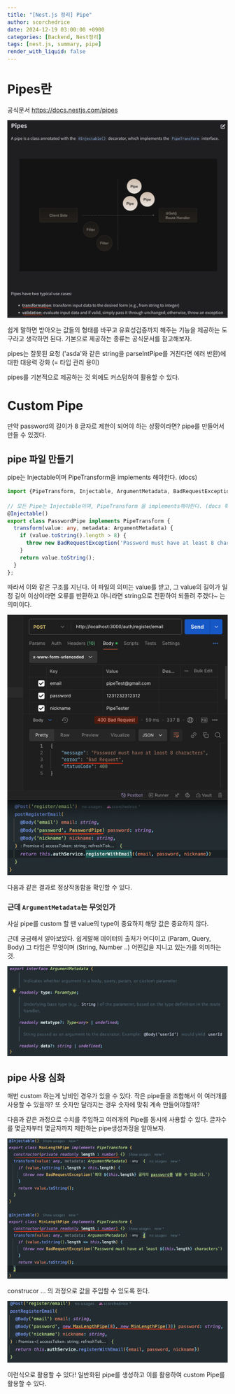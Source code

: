 ```yaml
---
title: "[Nest.js 정리] Pipe"
author: scorchedrice
date: 2024-12-19 03:00:00 +0900
categories: [Backend, Nest정리]
tags: [nest.js, summary, pipe]
render_with_liquid: false
---
```


# Pipes란

공식문서 https://docs.nestjs.com/pipes

<img src="/assets/img/nest/summary/241219/pipes_main.png" alt="nest_pipe.png">

쉽게 말하면 받아오는 값들의 형태를 바꾸고 유효성검증까지 해주는 기능을 제공하는 도구라고 생각하면 된다. 기본으로 제공하는 종류는 공식문서를 참고해보자.

pipes는 잘못된 요청 ('asda'와 같은 string을 parseIntPipe를 거친다면 에러 반환)에 대한 대응력 강화 (= 타입 관리 용이)

pipes를 기본적으로 제공하는 것 외에도 커스텀하여 활용할 수 있다.

# Custom Pipe

만약 password의 길이가 8 글자로 제한이 되어야 하는 상황이라면? pipe를 만들어서 만들 수 있겠다.

## pipe 파일 만들기

pipe는 Injectable이며 PipeTransform을 implements 해야한다. (docs)

```ts
import {PipeTransform, Injectable, ArgumentMetadata, BadRequestException} from '@nestjs/common'

// 모든 Pipe는 Injectable이며, PipeTransform 을 implements해야한다. (docs 확인)
@Injectable()
export class PasswordPipe implements PipeTransform {
  transform(value: any, metadata: ArgumentMetadata) {
    if (value.toString().length > 8) {
      throw new BadRequestException('Password must have at least 8 characters')
    }
    return value.toString();
  }
};
```

따라서 이와 같은 구조를 지닌다. 이 파일의 의미는 value를 받고, 그 value의 길이가 일정 길이 이상이라면 오류를 반환하고 아니라면 string으로 전환하여 되돌려 주겠다~ 는 의미이다.

<img src="/assets/img/nest/summary/241219/pipe_error.png" alt="pipe_error.png">

다음과 같은 결과로 정상작동함을 확인할 수 있다.

### 근데 `ArgumentMetadata`는 무엇인가

사실 pipe를 custom 할 땐 value의 type이 중요하지 해당 값은 중요하지 않다.

근데 궁금해서 알아보았다. 쉽게말해 데이터의 출처가 어디이고 (Param, Query, Body) 그 타입은 무엇이며 (String, Number ..) 어떤값을 지니고 있는가를 의미하는 것.

<img src="/assets/img/nest/summary/241219/pipe_argument_meta_data.png" alt="argument_meta_data.png">

## pipe 사용 심화

매번 custom 하는게 낭비인 경우가 있을 수 있다. 작은 pipe들을 조합해서 이 여러개를 사용할 수 있을까? 또 숫자만 달라지는 경우 숫자에 맞춰 계속 만들어야할까?

다음과 같은 과정으로 수치를 주입하고 여러개의 Pipe를 동시에 사용할 수 있다. 글자수를 몇글자부터 몇글자까지 제한하는 pipe생성과정을 알아보자.

<img src="/assets/img/nest/summary/241219/pipe_custom.png" alt="pipe_custom.png">

construcor ... 의 과정으로 값을 주입할 수 있도록 한다.

<img src="/assets/img/nest/summary/241219/pipe_use.png" alt="pipe_use.png">

이런식으로 활용할 수 있다! 일반화된 pipe를 생성하고 이를 활용하여 custom Pipe를 활용할 수 있다.
